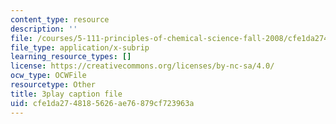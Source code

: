 ```yaml
---
content_type: resource
description: ''
file: /courses/5-111-principles-of-chemical-science-fall-2008/cfe1da2748185626ae76879cf723963a_PJFW3Vrv-5w.vtt
file_type: application/x-subrip
learning_resource_types: []
license: https://creativecommons.org/licenses/by-nc-sa/4.0/
ocw_type: OCWFile
resourcetype: Other
title: 3play caption file
uid: cfe1da27-4818-5626-ae76-879cf723963a
---
```


